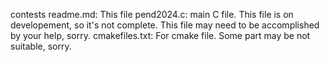 contests
readme.md: This file
pend2024.c: main C file. This file is on developement, so it's not complete. This file may need to be accomplished by your help, sorry.
cmakefiles.txt: For cmake file. Some part may be not suitable, sorry.
